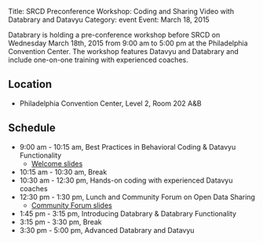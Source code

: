 Title: SRCD Preconference Workshop: Coding and Sharing Video with Databrary and Datavyu
Category: event
Event: March 18, 2015

Databrary is holding a pre-conference workshop before SRCD on Wednesday March 18th, 2015 from 9:00 am to 5:00 pm at the Philadelphia Convention Center. The workshop features Datavyu and Databrary and include one-on-one training with experienced coaches.

## Location

- Philadelphia Convention Center, Level 2, Room 202 A&B

## Schedule

- 9:00 am - 10:15 am, Best Practices in Behavioral Coding & Datavyu Functionality
    + [Welcome slides](|filename|files/databrary-workshop-welcome-2015-03-18.pdf)
- 10:15 am - 10:30 am, Break
- 10:30 am - 12:30 pm, Hands-on coding with experienced Datavyu coaches
- 12:30 pm - 1:30 pm, Lunch and Community Forum on Open Data Sharing
    + [Community Forum slides](|filename|files/databrary-community-forum-2015-03-18.pdf)
- 1:45 pm - 3:15 pm, Introducing Databrary & Databrary Functionality
- 3:15 pm - 3:30 pm, Break
- 3:30 pm - 5:00 pm, Advanced Databrary and Datavyu